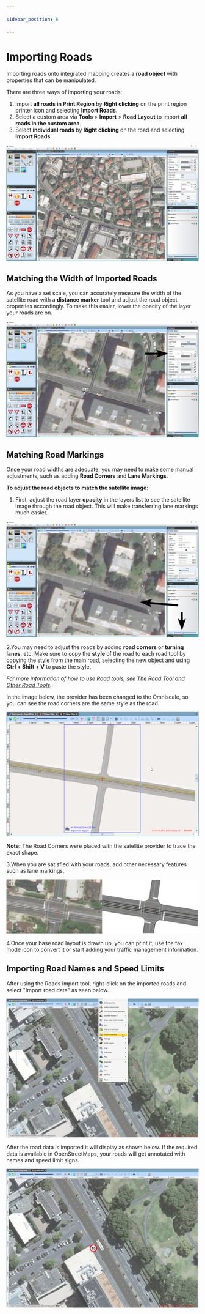 ```yaml
---

sidebar_position: 6

---
```

# Importing Roads

Importing roads onto integrated mapping creates a **road object** with properties that can be manipulated.

There are three ways of importing your roads;

 1. Import **all roads in Print Region** by **Right clicking** on the print region printer icon and selecting **Import Roads**.
 2. Select a custom area via **Tools** > **Import** > **Road Layout** to import **all roads in the custom area**.
 3. Select **individual roads** by **Right clicking** on the road and selecting **Import Roads**.

![Imported_Roads](./assets/Imported_Roads.jpg)

## Matching the Width of Imported Roads

As you have a set scale, you can accurately measure the width of the satellite road with a **distance marker** tool and adjust the road object properties accordingly.
To make this easier, lower the opacity of the layer your roads are on.

![Measuring_and_Adjust_Road_Width](./assets/Measuring_and_Adjust_Road_Width.jpg)

## Matching Road Markings

Once your road widths are adequate, you may need to make some manual adjustments, such as adding **Road Corners** and **Lane Markings**.

**To adjust the road objects to match the satellite image:**

 1. First, adjust the road layer **opacity** in the layers list to see the satellite image through the road object. This will make transferring lane markings much easier.

![Changing_Road_Opacity_to_see_Satellite_Image_Below](./assets/Changing_Road_Opacity_to_see_Satellite_Image_Below.jpg)

2.You may need to adjust the roads by adding **road corners** or **turning lanes**, etc. Make sure to copy the **style** of the road to each road tool by copying the style from the main road, selecting the new object and using **Ctrl + Shift + V** to paste the style.

 *For more information of how to use Road tools, see [The Road Tool](/docs/rapidplan/the-tools-palette/road-tools/the-road-tool/drawing-a-road.md) and [Other Road Tools](/docs/rapidplan/the-tools-palette/road-tools/other-road-tools/other-road-creation-tools.md).*

 In the image below, the provider has been changed to the Omniscale, so you can see the road corners are the same style as the road.

![Road_Corners_have_been_Added_and_the_Road_Style_Transferred](./assets/Road_Corners_have_been_Added_and_the_Road_Style_Transferred.png)

 **Note:** The Road Corners were placed with the satellite provider to trace the exact shape.

3.When you are satisfied with your roads, add other necessary features such as lane markings.

![Completed_Plan_Satellite_on_Show_(Left)*Completed_Plan_No_Satellite*(Right)](./assets/Completed_Plan_Satellite_on_Show_(Left)_Completed_Plan_No_Satellite_(Right).png)

4.Once your base road layout is drawn up, you can print it, use the fax mode icon to convert it or start adding your traffic management information.

## Importing Road Names and Speed Limits

After using the Roads Import tool, right-click on the imported roads and select "Import road data" as seen below.

![Right_click_menu](./assets/Right_click_menu.png)

After the road data is imported it will display as shown below. If the required data is available in OpenStreetMaps, your roads will get annotated with names and speed limit signs.

![Imported_street_data](./assets/Imported_street_data.png)

